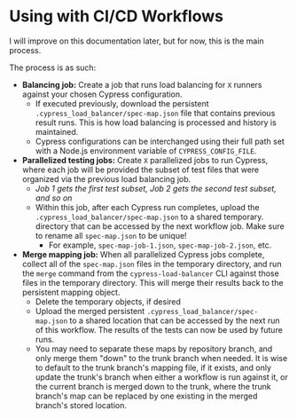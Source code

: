 # Using with CI/CD Workflows

I will improve on this documentation later, but for now, this is the main process.

The process is as such:

* **Balancing job:** Create a job that runs load balancing for `X` runners against your chosen Cypress configuration.
    * If executed previously, download the persistent `.cypress_load_balancer/spec-map.json` file that contains previous
      result runs. This is how load balancing is processed and history is maintained.
    * Cypress configurations can be interchanged using their full path set with a Node.js environment variable of
      `CYPRESS_CONFIG_FILE`.
* **Parallelized testing jobs:** Create `X` parallelized jobs to run Cypress, where each job will be provided the subset
  of test files that were
  organized via the previous load balancing job.
    * _Job 1 gets the first test subset, Job 2 gets the second test subset, and so on_
    * Within this job, after each Cypress run completes, upload the `.cypress_load_balancer/spec-map.json` to a shared
      temporary.
      directory that can be accessed by the next workflow job. Make sure to rename all `spec-map.json` to be unique!
        * For example, `spec-map-job-1.json`, `spec-map-job-2.json`, etc.
* **Merge mapping job:** When all parallelized Cypress jobs complete, collect all of the `spec-map.json` files in the
  temporary directory, and
  run the `merge` command from the `cypress-load-balancer` CLI against those files in the temporary directory. This will
  merge their results back
  to the persistent mapping object.
    * Delete the temporary objects, if desired
    * Upload the merged persistent `.cypress_load_balancer/spec-map.json` to a shared location that can be accessed by
      the next run of this workflow. The results of the tests can now be used by future runs.
    * You may need to separate these maps by repository branch, and only merge them "down" to the trunk branch when
      needed. It is wise to default to the trunk branch's mapping file, if it exists, and only update the trunk's branch
      when either a workflow is run against it, or the current branch is merged down to the trunk, where the trunk
      branch's map can be replaced by one existing in the merged branch's stored location. 

